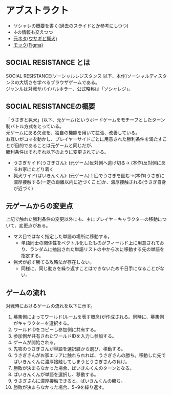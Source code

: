# アブストラクト

- ソシャレの概要を書く(過去のスライドとか参考にしつつ)
- ↓の情報も交えつつ
- [元ネタ(ウサギと猟犬)](https://en.wikipedia.org/wiki/Hare_games)
- [モック(Figma)](https://www.figma.com/file/SYnE52gQISHkQLZV9NPJG1/Social-Resistance?node-id=1%3A2)

## SOCIAL RESISTANCE とは

SOCIAL RESISTANCE(ソーシャルレジスタンス 以下、本作)ソーシャルディスタンスの大切さを学べるブラウザゲームである。  
ジャンルは対戦サバイバルホラー、公式略称は「ソシャレジ」。

## SOCIAL RESISTANCEの概要

「うさぎと猟犬」(以下、元ゲーム)というボードゲームをモチーフとしたターン制バトル方式をとっている。  
元ゲームにある欠点を、独自の機能を用いて拡張、改善している。  
お互いがコマを動かし、プレイヤーサイドごとに用意された勝利条件を満たすことが目的であることは元ゲームと同じだが、  
勝利条件はそれぞれ以下のように変更されている。
- うさぎサイド(うさぎさん): (元ゲーム)反対側へ逃げ切る→ (本作)反対側にあるお家にたどり着く
- 猟犬サイド(ばいきんくん): (元ゲーム)１匹でうさぎを囲む→(本作)うさぎに濃厚接触する(一定の距離以内に近づくこと)か、濃厚接触される(うさぎ自身が近づく)

## 元ゲームからの変更点

上記で触れた勝利条件の変更以外にも、主にプレイヤーキャラクターの移動について、変更点がある。  

- マス目ではなく指定した単語の場所に移動する。
  - 単語同士の関係性をベクトル化したものがフィールド上に用意されており、ランダムに抽出された単語リストの中から次に移動する先の単語を指定する。
- 猟犬が必ず勝てる攻略法が存在しない。
  - 同様に、同じ動きを繰り返すことはできないため千日手になることがない。

## ゲームの流れ

対戦時におけるゲームの流れを以下に示す。

1. 募集側によってワールド(ルームを表す概念)が作成される。同時に、募集側がキャラクターを選択する。
1. ワールドIDをコピーし参加側に共有する。
1. 参加側が共有されたワールドIDを入力し参加する。
1. ゲームが開始される。
1. 先攻のうさぎさんが単語を選択肢から選び、移動する。
1. うさぎさんがお家エリアに触れられれば、うさぎさんの勝ち。移動した先でばいきんくんに濃厚接触してしまうとうさぎさんの負け。
1. 勝敗が決まらなかった場合、ばいきんくんのターンとなる。
1. ばいきんくんが単語を選択し、移動する。
1. うさぎさんに濃厚接触できると、ばいきんくんの勝ち。
1. 勝敗が決まらなかった場合、5~9を繰り返す。
